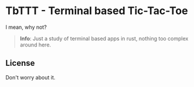 # TbTTT - Terminal based Tic-Tac-Toe

I mean, why not?

> **Info**: Just a study of terminal based apps in rust, nothing too complex around here.

## License

Don't worry about it.
